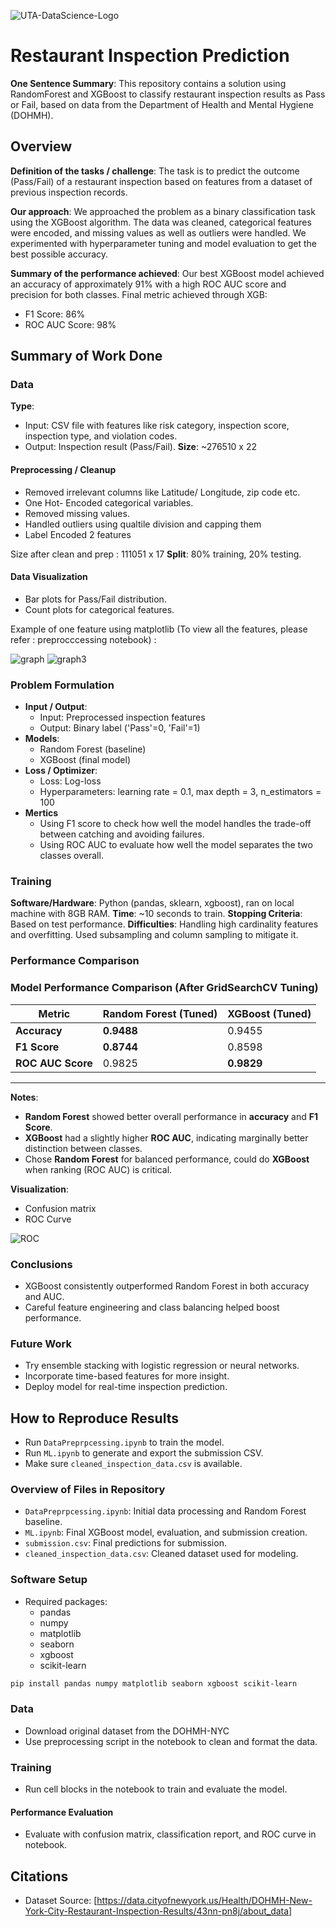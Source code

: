 ![UTA-DataScience-Logo](UTA-DataScience-Logo.png)

# Restaurant Inspection Prediction

**One Sentence Summary**: This repository contains a solution using RandomForest and XGBoost to classify restaurant inspection results as Pass or Fail, based on data from the Department of Health and Mental Hygiene (DOHMH).

## Overview

**Definition of the tasks / challenge**: The task is to predict the outcome (Pass/Fail) of a restaurant inspection based on features from a dataset of previous inspection records.

**Our approach**: We approached the problem as a binary classification task using the XGBoost algorithm. The data was cleaned, categorical features were encoded, and missing values as well as outliers were handled. We experimented with hyperparameter tuning and model evaluation to get the best possible accuracy. 

**Summary of the performance achieved**: Our best XGBoost model achieved an accuracy of approximately 91% with a high ROC AUC score and precision for both classes.
Final metric achieved through XGB:
* F1 Score: 86%
* ROC AUC Score: 98%

## Summary of Work Done

### Data
**Type**:
* Input: CSV file with features like risk category, inspection score, inspection type, and violation codes.
* Output: Inspection result (Pass/Fail).
**Size**: ~276510 x 22


#### Preprocessing / Cleanup
* Removed irrelevant columns like Latitude/ Longitude, zip code etc.
* One Hot- Encoded categorical variables.
* Removed missing values.
* Handled outliers using qualtile division and capping them
* Label Encoded 2 features

Size after clean and prep : 111051 x 17
**Split**: 80% training, 20% testing.

#### Data Visualization
* Bar plots for Pass/Fail distribution.
* Count plots for categorical features.
  
 Example of one feature using matplotlib (To view all the features, please refer : preprocccessing notebook) : 
 
![graph](graph.png) ![graph3](graph3.png)


### Problem Formulation

* **Input / Output**:
  * Input: Preprocessed inspection features
  * Output: Binary label ('Pass'=0, 'Fail'=1)
* **Models**:
  * Random Forest (baseline)
  * XGBoost (final model)
* **Loss / Optimizer**:
  * Loss: Log-loss
  * Hyperparameters: learning rate = 0.1, max depth = 3, n_estimators = 100
* **Mertics**
  * Using F1 score to check how well the model handles the trade-off between catching and avoiding failures.
  * Using ROC AUC to evaluate how well the model separates the two classes overall.

### Training
**Software/Hardware**: Python (pandas, sklearn, xgboost), ran on local machine with 8GB RAM.
**Time**: ~10 seconds to train.
**Stopping Criteria**: Based on test performance.
**Difficulties**: Handling high cardinality features and overfitting. Used subsampling and column sampling to mitigate it.

### Performance Comparison

###  Model Performance Comparison (After GridSearchCV Tuning)

| **Metric**         | **Random Forest (Tuned)** | **XGBoost (Tuned)**   |
|--------------------|---------------------------|------------------------|
| **Accuracy**       | **0.9488**                | 0.9455                 |
| **F1 Score**       | **0.8744**                | 0.8598                 |
| **ROC AUC Score**  | 0.9825                    | **0.9829**             |

---

**Notes**:
- **Random Forest** showed better overall performance in **accuracy** and **F1 Score**.
- **XGBoost** had a slightly higher **ROC AUC**, indicating marginally better distinction between classes.
- Chose **Random Forest** for balanced performance, could do **XGBoost** when ranking (ROC AUC) is critical.


**Visualization**:
  * Confusion matrix
  * ROC Curve


![ROC](ROC.png)

### Conclusions
* XGBoost consistently outperformed Random Forest in both accuracy and AUC.
* Careful feature engineering and class balancing helped boost performance.

### Future Work
* Try ensemble stacking with logistic regression or neural networks.
* Incorporate time-based features for more insight.
* Deploy model for real-time inspection prediction.

## How to Reproduce Results
* Run `DataPreprpcessing.ipynb` to train the model.
* Run `ML.ipynb` to generate and export the submission CSV.
* Make sure `cleaned_inspection_data.csv` is available.

### Overview of Files in Repository
* `DataPreprpcessing.ipynb`: Initial data processing and Random Forest baseline.
* `ML.ipynb`: Final XGBoost model, evaluation, and submission creation.
* `submission.csv`: Final predictions for submission.
* `cleaned_inspection_data.csv`: Cleaned dataset used for modeling.

### Software Setup

* Required packages:
  * pandas
  * numpy
  * matplotlib
  * seaborn
  * xgboost
  * scikit-learn

```bash
pip install pandas numpy matplotlib seaborn xgboost scikit-learn
```

### Data
* Download original dataset from the DOHMH-NYC
* Use preprocessing script in the notebook to clean and format the data.

### Training

* Run cell blocks in the notebook to train and evaluate the model.

#### Performance Evaluation

* Evaluate with confusion matrix, classification report, and ROC curve in notebook.

## Citations

*  Dataset Source: [https://data.cityofnewyork.us/Health/DOHMH-New-York-City-Restaurant-Inspection-Results/43nn-pn8j/about_data]
